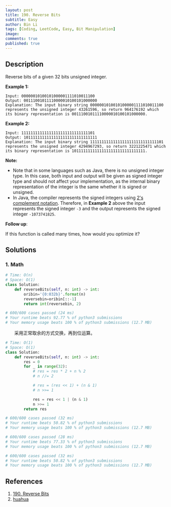 ```yaml
---
layout: post
title: 190. Reverse Bits
subtitle: Easy
author: Bin Li
tags: [Coding, LeetCode, Easy, Bit Manipulation]
image: 
comments: true
published: true
---
```


## Description

Reverse bits of a given 32 bits unsigned integer.

 

**Example 1:**

```
Input: 00000010100101000001111010011100
Output: 00111001011110000010100101000000
Explanation: The input binary string 00000010100101000001111010011100 represents the unsigned integer 43261596, so return 964176192 which its binary representation is 00111001011110000010100101000000.
```

**Example 2:**

```
Input: 11111111111111111111111111111101
Output: 10111111111111111111111111111111
Explanation: The input binary string 11111111111111111111111111111101 represents the unsigned integer 4294967293, so return 3221225471 which its binary representation is 10111111111111111111111111111111.
```

 

**Note:**

- Note that in some languages such as Java, there is no unsigned integer type. In this case, both input and output will be given as signed integer type and should not affect your implementation, as the internal binary representation of the integer is the same whether it is signed or unsigned.
- In Java, the compiler represents the signed integers using [2's complement notation](https://en.wikipedia.org/wiki/Two's_complement). Therefore, in **Example 2** above the input represents the signed integer `-3` and the output represents the signed integer `-1073741825`.

 

**Follow up**:

If this function is called many times, how would you optimize it?


## Solutions
### 1. Math

```python
# Time: O(n)
# Space: O(1)
class Solution:
    def reverseBits(self, n: int) -> int:
        oribin='{0:032b}'.format(n)
        reversebin=oribin[::-1]
        return int(reversebin, 2)

# 600/600 cases passed (24 ms)
# Your runtime beats 92.77 % of python3 submissions
# Your memory usage beats 100 % of python3 submissions (12.7 MB)
```

　　采用正常取余的方式交换，再到位运算。

```python
# Time: O(1)
# Space: O(1)
class Solution:
    def reverseBits(self, n: int) -> int:
        res = 0
        for _ in range(32):
            # res = res * 2 + n % 2
            # n //= 2

            # res = (res << 1) + (n & 1)
            # n >>= 1

            res = res << 1 | (n & 1)
            n >>= 1
        return res

# 600/600 cases passed (32 ms)
# Your runtime beats 50.82 % of python3 submissions
# Your memory usage beats 100 % of python3 submissions (12.7 MB)

# 600/600 cases passed (28 ms)
# Your runtime beats 77.33 % of python3 submissions
# Your memory usage beats 100 % of python3 submissions (12.7 MB)

# 600/600 cases passed (32 ms)
# Your runtime beats 50.82 % of python3 submissions
# Your memory usage beats 100 % of python3 submissions (12.7 MB)
```

## References
1. [190. Reverse Bits](https://leetcode.com/problems/reverse-bits/description/)
2. [huahua](https://www.youtube.com/watch?v=K0EHvvbUdEg)
